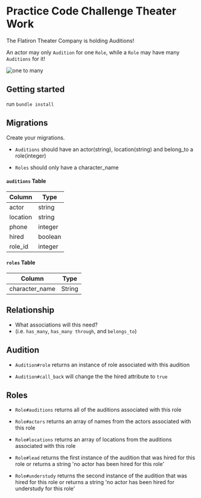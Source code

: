 # Practice Code Challenge Theater Work 

The Flatiron Theater Company is holding Auditions!

An actor may only `Audition` for one `Role`, while a `Role` may have many `Auditions` for it! 

![one to many](https://curriculum-content.s3.amazonaws.com/phase-3/active-record-theater-work/one_to_many.png)

## Getting started 

run `bundle install`

## Migrations 

Create your migrations. 
- `Auditions` should have an actor(string), location(string) and belong_to a role(integer)

- `Roles` should only have a character_name

#### `auditions` Table
| Column      | Type      |
| ------------| ----------|
| actor       | string    |
| location    | string    |
| phone       | integer   |
| hired       | boolean   |
| role_id     | integer   |


#### `roles` Table
| Column                | Type      |
| -----------           | --------- |
| character_name        | String    |

## Relationship
- What associations will this need?
- (i.e. `has_many`, `has_many through`, and `belongs_to`)

## Audition
- `Audition#role` returns an instance of role associated with this audition

- `Audition#call_back` will change the the hired attribute to `true`

## Roles
- `Role#auditions` returns all of the auditions associated with this role 

- `Role#actors` returns an array of names from the actors associated with this role

- `Role#locations` returns an array of locations from the auditions associated with this role

- `Role#lead` returns the first instance of the audition that was hired for this role or returns a string 'no actor has been hired for this role'

- `Role#understudy` returns the second instance of the audition that was hired for this role or returns a string 'no actor has been hired for understudy for this role'


